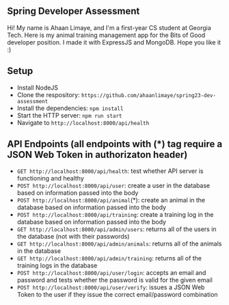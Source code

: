 ## Spring Developer Assessment
Hi! My name is Ahaan Limaye, and I'm a first-year CS student at Georgia Tech. Here is my animal training management app for the Bits of Good developer position. I made it with ExpressJS and MongoDB. Hope you like it :)

## Setup
- Install NodeJS
- Clone the respository: `https://github.com/ahaanlimaye/spring23-dev-assessment`
- Install the dependencies: `npm install`
- Start the HTTP server: `npm run start`
- Navigate to `http://localhost:8000/api/health`

## API Endpoints (all endpoints with (*) tag require a JSON Web Token in authorizaton header)
- `GET http://localhost:8000/api/health`: test whether API server is functioning and healthy
- `POST http://localhost:8000/api/user`: create a user in the database based on information passed into the body
- `POST http://localhost:8000/api/animal`(*): create an animal in the database based on information passed into the body
- `POST http://localhost:8000/api/training`: create a training log in the database based on information passed into the body
- `GET http://localhost:8000/api/admin/users`: returns all of the users in the database (not with their passwords)
- `GET http://localhost:8000/api/admin/animals`: returns all of the animals in the database
- `GET http://localhost:8000/api/admin/training`: returns all of the training logs in the database
- `POST http://localhost:8000/api/user/login`: accepts an email and password and tests whether the password is valid for the given email
- `POST http://localhost:8000/api/user/verify`: issues a JSON Web Token to the user if they issue the correct email/password combination
